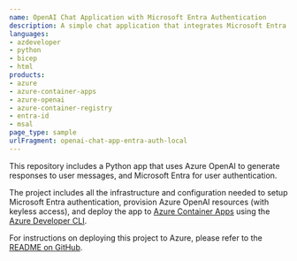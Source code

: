 ```yaml
---
name: OpenAI Chat Application with Microsoft Entra Authentication
description: A simple chat application that integrates Microsoft Entra for user authentication. Designed for deployment on Azure Container Apps with the Azure Developer CLI.
languages:
- azdeveloper
- python
- bicep
- html
products:
- azure
- azure-container-apps
- azure-openai
- azure-container-registry
- entra-id
- msal
page_type: sample
urlFragment: openai-chat-app-entra-auth-local
---
```

<!-- YAML front-matter schema: https://review.learn.microsoft.com/en-us/help/contribute/samples/process/onboarding?branch=main#supported-metadata-fields-for-readmemd -->


This repository includes a Python app that uses Azure OpenAI to generate responses to user messages, and Microsoft Entra for user authentication.

The project includes all the infrastructure and configuration needed to setup Microsoft Entra authentication, provision Azure OpenAI resources (with keyless access), and deploy the app to [Azure Container Apps](https://learn.microsoft.com/azure/container-apps/overview) using the [Azure Developer CLI](https://learn.microsoft.com/azure/developer/azure-developer-cli/overview).


For instructions on deploying this project to Azure, please refer to the [README on GitHub](https://github.com/Azure-Samples/openai-chat-app-entra-auth-local/?tab=readme-ov-file).